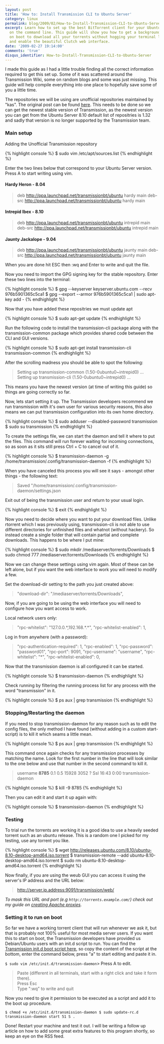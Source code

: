 ```yaml
---
layout: post
title: 'How to: Install Transmission CLI to Ubuntu Server'
category: linux
permalink: blog/2009/02/How-to-Install-Transmission-CLI-to-Ubuntu-Server
excerpt: Learn how to set up the best BitTorrent client for your Ubuntu Server running
  on the command line. This guide will show you how to get a background daemon running
  on boot to download all your torrents without hogging your terminal like rTorrent,
  and enable the beautiful Clutch web interface.
date: '2009-02-27 19:14:00'
comments: 'true'
disqus_identifier: How-to-Install-Transmission-CLI-to-Ubuntu-Server
---
```


I made this guide as I had a little trouble finding all the correct information required to get this set up. Some of it was scattered around the Transmission Wiki, some on random blogs and some was just missing. This guide will help compile everything into one place to hopefully save some of you a little time.

The repositories we will be using are unofficial repositories maintained by "kas". The original post can be found [here](http://forum.transmissionbt.com/viewtopic.php?f=13&t=5604). This needs to be done so we can get the newest stable version of Transmission, as the newest version you can get from the Ubuntu Server 8.10 default list of repositries is 1.32 and sadly that version is no longer supported by the Transmission team.

### Main setup

Adding the Unofficial Transmission repository

{% highlight console %}
$ sudo vim /etc/apt/sources.list
{% endhighlight %}

Enter the two lines below that correspond to your Ubuntu Server version. Press A to start writing using vim.

#### Hardy Heron - 8.04
> deb http://ppa.launchpad.net/transmissionbt/ubuntu hardy main deb-src http://ppa.launchpad.net/transmissionbt/ubuntu hardy main

#### Intrepid Ibex - 8.10
> deb http://ppa.launchpad.net/transmissionbt/ubuntu intrepid main deb-src http://ppa.launchpad.net/transmissionbt/ubuntu intrepid main

#### Jaunty Jackalope - 9.04
> deb http://ppa.launchpad.net/transmissionbt/ubuntu jaunty main deb-src http://ppa.launchpad.net/transmissionbt/ubuntu jaunty main

When you are done hit ESC then :wq and Enter to write and quit the file.

Now you need to import the GPG signing key for the stable repository. Enter these two lines into the terminal:

{% highlight console %}
$ gpg --keyserver keyserver.ubuntu.com --recv 976b5901365c5ca1
$ gpg --export --armor 976b5901365c5ca1 | sudo apt-key add -
{% endhighlight %}

Now that you have added these repositries we must update apt

{% highlight console %}
$ sudo apt-get update
{% endhighlight %}

Run the following code to install the transmission-cli package along with the transmission-common package which provides shared code between the CLI and GUI versions.

{% highlight console %}
$ sudo apt-get install transmission-cli transmission-common
{% endhighlight %}

After the scrolling madness you should be able to spot the following:

> Setting up transmission-common (1.50-0ubuntu0~intrepid0) ... Setting up transmission-cli (1.50-0ubuntu0~intrepid0) ...

This means you have the newest version (at time of writing this guide) so things are going correctly so far.

Now, lets start setting it up. The Transmission developers recommend we run transmission with it's own user for various security reasons, this also means we can put transmission configuration into its own home directory.

{% highlight console %}
$ sudo adduser --disabled-password transmission
$ sudo su transmission
{% endhighlight %}

To create the settings file, we can start the daemon and tell it where to put the files. This command will run forever waiting for incoming connections, so as soon as it sits still press Ctrl + C to cancel out of it.

{% highlight console %}
$ transmission-daemon -g /home/transmission/.config/transmission-daemon -f
{% endhighlight %}

When you have canceled this process you will see it says - amongst other things - the following text:

> Saved "/home/transmission/.config/transmission-daemon/settings.json

Exit out of being the transmission user and return to your usual login.

{% highlight console %}
$ exit
{% endhighlight %}

Now you need to decide where you want to put your download files. Unlike rtorrent which I was previously using, transmission-cli is not able to use different directories for unfinished files and whatnot (without hackery). So instead create a single folder that will contain partial and complete downloads. This happens to be where I put mine:

{% highlight console %}
$ sudo mkdir /mediaserver/torrents/Downloads
$ sudo chmod 777 /mediaserver/torrents/Downloads
{% endhighlight %}

Now we can change these settings using vim again. Most of these can be left alone, but if you want the web interface to work you will need to modify a few.

Set the download-dir setting to the path you just created above:

> "download-dir": "\/mediaserver\/torrents\/Downloads",

Now, if you are going to be using the web interface you will need to configure how you want access to work.

Local network users only:

> "rpc-whitelist": "127.0.0.\*,192.168.\*.\*", "rpc-whitelist-enabled": 1,

Log in from anywhere (with a password):

> "rpc-authentication-required": 1, "rpc-enabled": 1, "rpc-password": "password01", "rpc-port": 9091, "rpc-username": "username", "rpc-whitelist": "\*", "rpc-whitelist-enabled": 0,

Now that the transmission daemon is all configured it can be started.

{% highlight console %}
$ transmission-daemon
{% endhighlight %}

Check running by filtering the running process list for any process with the word "transmission" in it.

{% highlight console %}
$ ps aux | grep transmission
{% endhighlight %}

### Stopping/Restarting the daemon

If you need to stop transmission-daemon for any reason such as to edit the config files, the only method I have found (without adding in a custom start-script) is to kill it which seams a little mean.

{% highlight console %}
$ ps aux | grep transmission
{% endhighlight %}

This command once again checks for any transmission processes by matching the name. Look for the first number in the line that will look similar to the one below and use that number in the second command to kill it.

> username **8785** 0.1 0.5 15928 3052 ? Ssl 16:43 0:00 transmission-daemon

{% highlight console %}
$ kill -9 8785
{% endhighlight %}

Then you can edit it and start it up again with:

{% highlight console %}
$ transmission-daemon
{% endhighlight %}

### Testing

To trial run the torrents are working it is a good idea to use a heavily seeded torrent such as an ubuntu release. This is a random one I picked for my testing, use any torrent you like.

{% highlight console %}
$ wget http://releases.ubuntu.com/8.10/ubuntu-8.10-desktop-amd64.iso.torrent
$ transmission-remote --add ubuntu-8.10-desktop-amd64.iso.torrent
$ sudo rm ubuntu-8.10-desktop-amd64.iso.torrent
{% endhighlight %}

Now finally, if you are using the weub GUI you can access it using the server's IP address and the URL below:

> http://server.ip.address:9091/transmission/web/

_To mask this URL and port (e.g `http://torrents.example.com/`) check out my guide on [creating Apache proxies](/blog/2008/11/Creating-proxies-with-Apache)._

### Setting it to run on boot

So far we have a working torrent client that will run whenever we ask it, but that is probably not 100% useful for most media server users. If you want this to start on boot, the Transmission developers have provided us Debian/Ubuntu users with an init.d script to run. You can find the [Transmission init.d boot script here](http://trac.transmissionbt.com/wiki/Scripts/initd), so copy the content of the script at the bottom, enter the command below, press "a" to start editing and paste it in.

`
 $ sudo vim /etc/init.d/transmission-daemon
 `> Press A to edit.  
> Paste (different in all terminals, start with a right click and take it form there).  
> Press Esc  
> Type ":wq" to write and quit

Now you need to give it permission to be executed as a script and add it to the boot up procedure.

`
 $ chmod +x /etc/init.d/transmission-daemon
 $ sudo update-rc.d transmission-daemon start 51 S .
 `

Done! Restart your machine and test it out. I will be writing a follow up article on how to add some great extra features to this program shortly, so keep an eye on the RSS feed.

